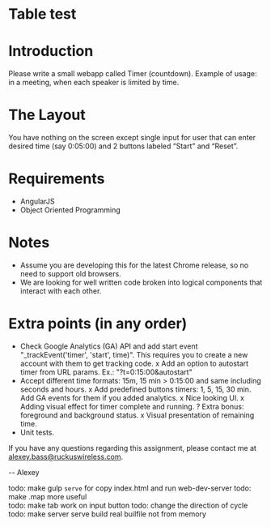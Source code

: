 Table test
==========

Introduction
============
Please write a small webapp called Timer (countdown).
Example of usage: in a meeting, when each speaker is limited by time.

The Layout
==========
You have nothing on the screen except single input for user that can enter desired time (say 0:05:00)
and 2 buttons labeled “Start” and “Reset”.

Requirements
============
- AngularJS
- Object Oriented Programming

 Notes 
 =========
- Assume you are developing this for the latest Chrome release, so no need to support old browsers.
- We are looking for well written code broken into logical components that interact with each other.

 Extra points (in any order) 
============================

- Check Google Analytics (GA) API and add start event "_trackEvent('timer', 'start', time)".
 This requires you to create a new account with them to get tracking code.
x Add an option to autostart timer from URL params. Ex.: "?t=0:15:00&autostart"
- Accept different time formats: 15m, 15 min > 0:15:00 and same including seconds and hours.
x Add predefined buttons timers: 1, 5, 15, 30 min. Add GA events for them if you added analytics.
x Nice looking UI.
x Adding visual effect for timer complete and running.
? Extra bonus: foreground and background status.
x Visual presentation of remaining time.
- Unit tests.

If you have any questions regarding this assignment, please contact me at alexey.bass@ruckuswireless.com.

-- Alexey


todo: make gulp `serve` for copy index.html and run web-dev-server
todo: make .map more useful  
todo: make tab work on input button
todo: change the direction of cycle
todo: make server serve build real builfile not from memory
